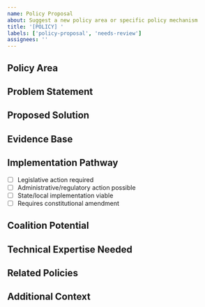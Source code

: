```yaml
---
name: Policy Proposal
about: Suggest a new policy area or specific policy mechanism
title: '[POLICY] '
labels: ['policy-proposal', 'needs-review']
assignees: ''
---
```


## Policy Area
<!-- Which section does this belong in? (Economic Policy, Social Infrastructure, etc.) -->

## Problem Statement
<!-- What market failure or policy gap does this address? -->

## Proposed Solution
<!-- Describe your policy mechanism in detail -->

## Evidence Base
<!-- What research, data, or real-world examples support this approach? -->

## Implementation Pathway
<!-- How could this policy realistically be enacted? -->
- [ ] Legislative action required
- [ ] Administrative/regulatory action possible
- [ ] State/local implementation viable
- [ ] Requires constitutional amendment

## Coalition Potential
<!-- Who would support this policy? What interests align? -->

## Technical Expertise Needed
<!-- What kinds of subject matter experts should review this? -->

## Related Policies
<!-- Link to existing policies or issues this connects with -->

## Additional Context
<!-- Any other relevant information -->